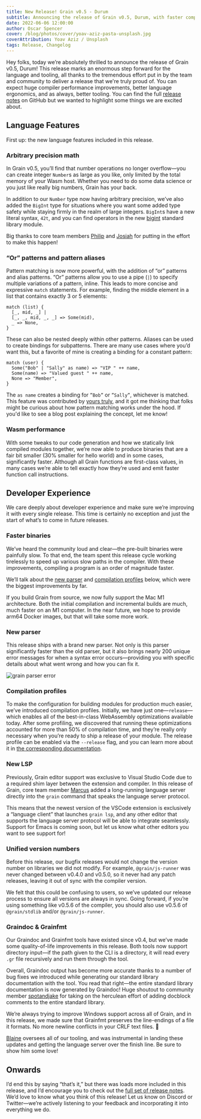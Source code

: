 ```yaml
---
title: New Release! Grain v0.5 - Durum
subtitle: Announcing the release of Grain v0.5, Durum, with faster compile times, big numbers, and more.
date: 2022-06-06 12:00:00
author: Oscar Spencer
cover: /blog/photos/cover/yoav-aziz-pasta-unsplash.jpg
coverAttribution: Yoav Aziz / Unsplash
tags: Release, Changelog
---
```


Hey folks, today we’re absolutely thrilled to announce the release of Grain v0.5, Durum! This release marks an enormous step forward for the language and tooling, all thanks to the tremendous effort put in by the team and community to deliver a release that we're truly proud of. You can expect huge compiler performance improvements, better language ergonomics, and as always, better tooling. You can find the full [release notes](https://github.com/grain-lang/grain/releases/tag/grain-v0.5.0) on GitHub but we wanted to highlight some things we are excited about.

## Language Features

First up: the new language features included in this release.

### Arbitrary precision math

In Grain v0.5, you’ll find that number operations no longer overflow—you can create integer `Number`s as large as you like, only limited by the total memory of your Wasm host. Whether you need to do some data science or you just like really big numbers, Grain has your back.

In addition to our `Number` type now having arbitrary precision, we’ve also added the `BigInt` type for situations where you want some added type safety while staying firmly in the realm of large integers. `BigInt`s have a new literal syntax, `42t`, and you can find operators in the new [bigint](https://grain-lang.org/docs/stdlib/bigint) standard library module.

Big thanks to core team members [Philip](https://twitter.com/Philip_E_Blair) and [Josiah](https://twitter.com/jozanza) for putting in the effort to make this happen!

### “Or” patterns and pattern aliases

Pattern matching is now more powerful, with the addition of “or” patterns and alias patterns. “Or” patterns allow you to use a pipe (`|`) to specify multiple variations of a pattern, inline. This leads to more concise and expressive `match` statements. For example, finding the middle element in a list that contains exactly 3 or 5 elements:

```grain
match (list) {
  [_, mid, _] |
  [_, _, mid, _, _] => Some(mid),
  _ => None,
}
```

These can also be nested deeply within other patterns. Aliases can be used to create bindings for subpatterns. There are many use cases where you’d want this, but a favorite of mine is creating a binding for a constant pattern:

```grain
match (user) {
  Some("Bob" | "Sally" as name) => "VIP " ++ name,
  Some(name) => "Valued guest " ++ name,
  None => "Member",
}
```

The `as name` creates a binding for `”Bob”` or `”Sally”`, whichever is matched. This feature was contributed by [yours truly](https://twitter.com/oscar_spen), and it got me thinking that folks might be curious about how pattern matching works under the hood. If you'd like to see a blog post explaining the concept, let me know!

### Wasm performance

With some tweaks to our code generation and how we statically link compiled modules together, we’re now able to produce binaries that are a fair bit smaller (30% smaller for hello world) and in some cases, significantly faster. Although all Grain functions are first-class values, in many cases we’re able to tell exactly how they’re used and emit faster function call instructions.

## Developer Experience

We care deeply about developer experience and make sure we’re improving it with every single release. This time is certainly no exception and just the start of what’s to come in future releases.

### Faster binaries

We’ve heard the community loud and clear—the pre-built binaries were painfully slow. To that end, the team spent this release cycle working tirelessly to speed up various slow paths in the compiler. With these improvements, compiling a program is an order of magnitude faster.

We’ll talk about the [new parser](#new-parser) and [compilation profiles](#compilation-profiles) below, which were the biggest improvements by far.

If you build Grain from source, we now fully support the Mac M1 architecture. Both the initial compilation and incremental builds are much, much faster on an M1 computer. In the near future, we hope to provide arm64 Docker images, but that will take some more work.

### New parser

This release ships with a brand new parser. Not only is this parser significantly faster than the old parser, but it also brings nearly 200 unique error messages for when a syntax error occurs—providing you with specific details about what went wrong and how you can fix it.

![grain parser error](/blog/photos/misc/grain-parser-error.jpg)

### Compilation profiles

To make the configuration for building modules for production much easier, we’ve introduced compilation profiles. Initially, we have just one—`release`—which enables all of the best-in-class WebAssembly optimizations available today. After some profiling, we discovered that running these optimizations accounted for more than 50% of compilation time, and they’re really only necessary when you’re ready to ship a release of your module. The release profile can be enabled via the `--release` flag, and you can learn more about it in [the corresponding documentation](https://grain-lang.org/docs/tooling/building_for_production).

### New LSP

Previously, Grain editor support was exclusive to Visual Studio Code due to a required shim layer between the extension and compiler. In this release of Grain, core team member [Marcus](https://twitter.com/marcusr) added a long-running language server directly into the `grain` command that speaks the language server protocol.

This means that the newest version of the VSCode extension is exclusively a “language client” that launches `grain lsp`, and any other editor that supports the language server protocol will be able to integrate seamlessly. Support for Emacs is coming soon, but let us know what other editors you want to see support for!

### Unified version numbers

Before this release, our bugfix releases would not change the version number on libraries we did not modify. For example, `@grain/js-runner` was never changed between v0.4.0 and v0.5.0, so it never had any patch releases, leaving it out of sync with the compiler version.

We felt that this could be confusing to users, so we’ve updated our release process to ensure all versions are always in sync. Going forward, if you’re using something like v0.5.6 of the compiler, you should also use v0.5.6 of `@grain/stdlib` and/or `@grain/js-runner`.

### Graindoc & Grainfmt

Our Graindoc and Grainfmt tools have existed since v0.4, but we’ve made some quality-of-life improvements in this release. Both tools now support directory input—if the path given to the CLI is a directory, it will read every `.gr` file recursively and run them through the tool.

Overall, Graindoc output has become more accurate thanks to a number of bug fixes we introduced while generating our standard library documentation with the tool. You read that right—the entire standard library documentation is now generated by Graindoc! Huge shoutout to community member [spotandjake](https://twitter.com/spotandjake) for taking on the herculean effort of adding docblock comments to the entire standard library.

We’re always trying to improve Windows support across all of Grain, and in this release, we made sure that Grainfmt preserves the line-endings of a file it formats. No more newline conflicts in your CRLF text files. 🎊

[Blaine](https://twitter.com/BlaineBublitz) oversees all of our tooling, and was instrumental in landing these updates and getting the language server over the finish line. Be sure to show him some love!

## Onwards

I’d end this by saying “that’s it,” but there was loads more included in this release, and I’d encourage you to check out the [full set of release notes](https://github.com/grain-lang/grain/blob/main/CHANGELOG.md#050-2022-06-05). We’d love to know what you think of this release! Let us know on Discord or Twitter—we’re actively listening to your feedback and incorporating it into everything we do.
